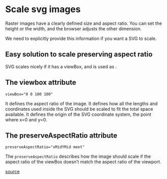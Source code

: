 # Scale svg images

Raster images have a clearly defined size and aspect ratio.
You can set the height or the width, and the browser adjusts the other dimension.

We need to explicitly provide this information if you want a SVG to scale.

## Easy solution to scale preserving aspect ratio

SVG scales nicely if it has a viewBox, and is used as <img>.

## The viewbox attribute

    viewBox="0 0 100 100"

It defines the aspect ratio of the image.
It defines how all the lengths and coordinates used inside the SVG should be scaled to fit the total space available.
It defines the origin of the SVG coordinate system, the point where x=0 and y=0.

## The preserveAspectRatio attribute

    preserveAspectRatio="xMidYMid meet"

The `preserveAspectRatio` describes how the image should scale if the aspect ratio of the viewBox doesn’t match the aspect ratio of the viewport.

[source](https://css-tricks.com/scale-svg/)
